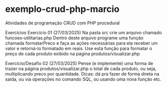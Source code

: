 # exemplo-crud-php-marcio
 Atividades de programação CRUD com PHP procedural

 Exercícios
Exercício 01 (27/03/2025)
Na pasta src crie um arquivo chamado funcoes-utilitarias.php
Dentro deste arquivo programe uma função chamada formatarPreco e faça as ações necessárias para ela receber um valor e retorná-lo formatado em reais.
Use esta função para formatar o preço de cada produto exibido na página produtos/visualizar.php

Exercício/Desafio 02 (27/03/2025)
Pense (e implemente) uma forma de trazer na página produtos/visualizar.php o total de cada produto, ou seja, multiplicando preco por quantidade.
Dicas: dá pra fazer de forma direta na saída, ou via operações no comando SQL, ou usando uma nova função etc.